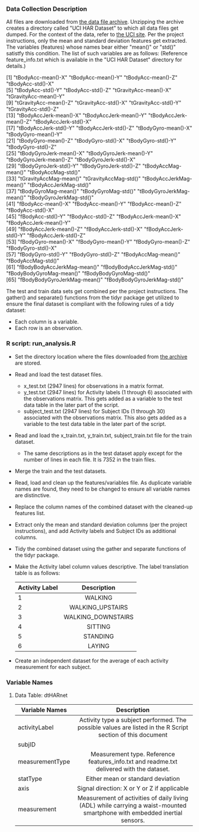 ### Data Collection Description

All files are downloaded from [the data file archive](https://d396qusza40orc.cloudfront.net/getdata%2Fprojectfiles%2FUCI%20HAR%20Dataset.zip). Unzipping the archive creates a directory called "UCI HAR Dataset" to which all data files get dumped. 
For the context of the data, refer to [the UCI site](http://archive.ics.uci.edu/ml/datasets/Human+Activity+Recognition+Using+Smartphones). 
Per the project instructions, only the mean and standard deviation features get extracted. The variables (features) whose names bear either "mean()" or "std()" satistfy this condition.  The list of such variables are as follows:
    (Reference feature_info.txt which is available in the "UCI HAR Dataset" directory for details.)  
    
[1] "tBodyAcc-mean()-X"           "tBodyAcc-mean()-Y"           "tBodyAcc-mean()-Z"           "tBodyAcc-std()-X"           
[5] "tBodyAcc-std()-Y"            "tBodyAcc-std()-Z"            "tGravityAcc-mean()-X"        "tGravityAcc-mean()-Y"       
[9] "tGravityAcc-mean()-Z"        "tGravityAcc-std()-X"         "tGravityAcc-std()-Y"         "tGravityAcc-std()-Z"        
[13] "tBodyAccJerk-mean()-X"       "tBodyAccJerk-mean()-Y"       "tBodyAccJerk-mean()-Z"       "tBodyAccJerk-std()-X"       
[17] "tBodyAccJerk-std()-Y"        "tBodyAccJerk-std()-Z"        "tBodyGyro-mean()-X"          "tBodyGyro-mean()-Y"         
[21] "tBodyGyro-mean()-Z"          "tBodyGyro-std()-X"           "tBodyGyro-std()-Y"           "tBodyGyro-std()-Z"          
[25] "tBodyGyroJerk-mean()-X"      "tBodyGyroJerk-mean()-Y"      "tBodyGyroJerk-mean()-Z"      "tBodyGyroJerk-std()-X"      
[29] "tBodyGyroJerk-std()-Y"       "tBodyGyroJerk-std()-Z"       "tBodyAccMag-mean()"          "tBodyAccMag-std()"          
[33] "tGravityAccMag-mean()"       "tGravityAccMag-std()"        "tBodyAccJerkMag-mean()"      "tBodyAccJerkMag-std()"      
[37] "tBodyGyroMag-mean()"         "tBodyGyroMag-std()"          "tBodyGyroJerkMag-mean()"     "tBodyGyroJerkMag-std()"     
[41] "fBodyAcc-mean()-X"           "fBodyAcc-mean()-Y"           "fBodyAcc-mean()-Z"           "fBodyAcc-std()-X"           
[45] "fBodyAcc-std()-Y"            "fBodyAcc-std()-Z"            "fBodyAccJerk-mean()-X"       "fBodyAccJerk-mean()-Y"      
[49] "fBodyAccJerk-mean()-Z"       "fBodyAccJerk-std()-X"        "fBodyAccJerk-std()-Y"        "fBodyAccJerk-std()-Z"       
[53] "fBodyGyro-mean()-X"          "fBodyGyro-mean()-Y"          "fBodyGyro-mean()-Z"          "fBodyGyro-std()-X"          
[57] "fBodyGyro-std()-Y"           "fBodyGyro-std()-Z"           "fBodyAccMag-mean()"          "fBodyAccMag-std()"          
[61] "fBodyBodyAccJerkMag-mean()"  "fBodyBodyAccJerkMag-std()"   "fBodyBodyGyroMag-mean()"     "fBodyBodyGyroMag-std()"     
[65] "fBodyBodyGyroJerkMag-mean()" "fBodyBodyGyroJerkMag-std()" 

The test and train data sets get combined per the project instructions. The gather() and separate() functions from the tidyr package get utilized to ensure the final dataset is compliant with the following rules of a tidy dataset:
- Each column is a variable.
- Each row is an observation.

### R script: run_analysis.R

* Set the directory location where the files downloaded from [the archive](https://d396qusza40orc.cloudfront.net/getdata%2Fprojectfiles%2FUCI%20HAR%20Dataset.zip) are stored.  
* Read and load the test dataset files.
    * x_test.txt (2947 lines) for observations in a matrix format.
    * y_test.txt (2947 lines) for Activity labels (1 through 6) associated with the observations matrix. This gets added as a variable to the test data table in the later part of the script.
    * subject_test.txt (2947 lines) for Subject IDs (1 through 30) associated with the observations matrix. This also gets added as a variable to the test data table in the later part of the script.
* Read and load the x_train.txt, y_train.txt, subject_train.txt file for the train dataset.
    * The same descriptions as in the test dataset apply except for the number of lines in each file.  It is 7352 in the train files.
* Merge the train and the test datasets. 
* Read, load and clean up the features/variables file.  As duplicate variable names are found, they need to be changed to ensure all variable names are distinctive. 
* Replace the column names of the combined dataset with the cleaned-up features list. 
* Extract only the mean and standard deviation columns (per the project instructions), and add Activity labels and Subject IDs as additional columns.  
* Tidy the combined dataset using the gather and separate functions of the tidyr package.
* Make the Activity label column values descriptive.  The label translation table is as follows:
   
    | Activity Label| Description |
    | ------------- |:-------------:|
    | 1    |WALKING |
    | 2      |WALKING_UPSTAIRS    |
    | 3 | WALKING_DOWNSTAIRS    |
    | 4    | SITTING |
    | 5      | STANDING      |
    | 6 | LAYING    |

* Create an independent dataset for the average of each activity measurement for each subject.

### Variable Names

1. Data Table: dtHARnet
    
    | Variable Names  | Description |
    | -------------   |:------------------------------------------------------------------:|
    | activityLabel   | Activity type a subject performed. The possible values are listed in the R Script section of this document  |
    | subjID|         | Anonymous ID (1 through 30) assigned to the volunteers who participated in the experiments.  |
    | measurementType | Measurement type. Reference features_info.txt and readme.txt delivered with the dataset.     |
    | statType        | Either mean or standard deviation|
    | axis            | Signal direction: X or Y or Z if applicable      |
    | measurement     | Measurement of activities of daily living (ADL) while carrying a waist-mounted smartphone with embedded inertial sensors. |
    
